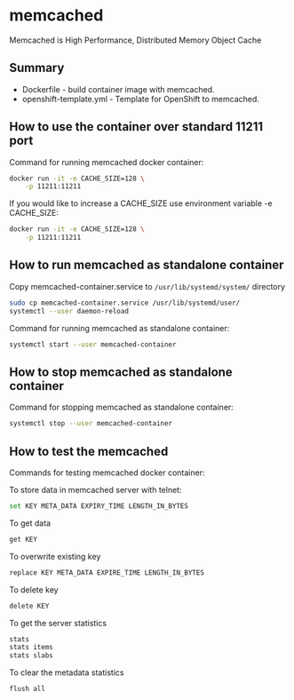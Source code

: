 # memcached

Memcached is High Performance, Distributed Memory Object Cache

## Summary

- Dockerfile - build container image with memcached.
- openshift-template.yml - Template for OpenShift to memcached.


## How to use the container over standard 11211 port

Command for running memcached docker container:

```bash
docker run -it -e CACHE_SIZE=128 \
    -p 11211:11211
```

If you would like to increase a CACHE_SIZE use environment variable -e CACHE_SIZE:
```bash
docker run -it -e CACHE_SIZE=128 \
    -p 11211:11211
```

## How to run memcached as standalone container

Copy memcached-container.service to ```/usr/lib/systemd/system/``` directory
```bash
sudo cp memcached-container.service /usr/lib/systemd/user/
systemctl --user daemon-reload
```

Command for running memcached as standalone container:
```bash
systemctl start --user memcached-container
```

## How to stop memcached as standalone container
Command for stopping memcached as standalone container:
```bash
systemctl stop --user memcached-container
```
## How to test the memcached

Commands for testing memcached docker container:

To store data in memcached server with telnet:
```bash
set KEY META_DATA EXPIRY_TIME LENGTH_IN_BYTES
```

To get data
```bash
get KEY
```

To overwrite existing key
```bash
replace KEY META_DATA EXPIRE_TIME LENGTH_IN_BYTES
```

To delete key
```bash
delete KEY
```

To get the server statistics
```bash
stats
stats items
stats slabs

```

To clear the metadata statistics
```bash
flush all
```